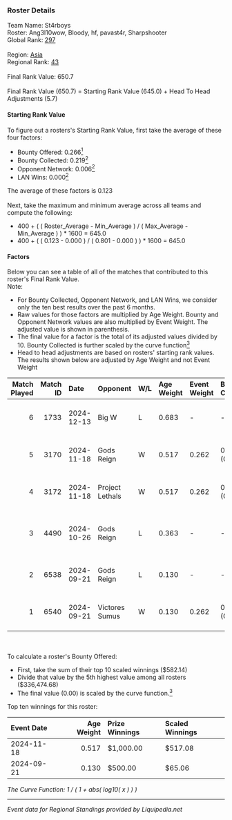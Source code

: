 ### Roster Details<br />
Team Name: St4rboys<br />
Roster: Ang3l10wow, Bloody, hf, pavast4r, Sharpshooter<br />
Global Rank: [297](../standings_global.md)<br />
<br />
Region: [Asia]( ../standings_asia.md)<br />
Regional Rank: [43]( ../standings_asia.md)<br />
<br />
Final Rank Value:  650.7<br />
<br />
Final Rank Value (650.7) = Starting Rank Value (645.0) + Head To Head Adjustments (5.7)<br />

#### Starting Rank Value<br />
To figure out a rosters's Starting Rank Value, first take the average of these four factors:<br />
- Bounty Offered: 0.266[<sup>1</sup>](#table2)
- Bounty Collected: 0.219[<sup>2</sup>](#table1)
- Opponent Network: 0.006[<sup>2</sup>](#table1)
- LAN Wins: 0.000[<sup>2</sup>](#table1)

The average of these factors is 0.123<br />
<br />
Next, take the maximum and minimum average across all teams and compute the following:<br />
- 400 + ( ( Roster_Average - Min_Average ) / ( Max_Average - Min_Average ) ) * 1600 = 645.0
- 400 + ( ( 0.123 - 0.000 ) / ( 0.801 - 0.000 ) ) * 1600 = 645.0


#### Factors<br />
Below you can see a table of all of the matches that contributed to this roster's Final Rank Value.<br />
Note:<br />

- For Bounty Collected, Opponent Network, and LAN Wins, we consider only the ten best results over the past 6 months.
- Raw values for those factors are multiplied by Age Weight. Bounty and Opponent Network values are also multiplied by Event Weight. The adjusted value is shown in parenthesis.
- The final value for a factor is the total of its adjusted values divided by 10. Bounty Collected is further scaled by the curve function[<sup>3</sup>](#curveFunction)
- Head to head adjustments are based on rosters' starting rank values. The results shown below are adjusted by Age Weight and not Event Weight
<span id="table1"></span><br />


| Match Played | Match ID | Date       | Opponent        | W/L | Age Weight | Event Weight | Bounty Collected | Opponent Network | LAN Wins  | H2H Adj. | Roster                                            |
| -: | -: | :- | :- | :- | :- | :- | :- | :- | :- | -: | :- |
|            6 |     1733 | 2024-12-13 | Big W           | L   | 0.683      | -            | -                | -                | -         |    -9.63 | Ang3l10wow, Bloody, hf, pavast4r, Sharpshooter    |
|            5 |     3170 | 2024-11-18 | Gods Reign      | W   | 0.517      | 0.262        | 0.018 (0.002)    | 0.412 (0.056)    | 0 (0.000) |    12.44 | Bloody, crony, hf, pavast4r, Sharpshooter         |
|            4 |     3172 | 2024-11-18 | Project Lethals | W   | 0.517      | 0.262        | 0.000 (0.000)    | 0.008 (0.001)    | 0 (0.000) |     3.27 | Bloody, crony, hf, pavast4r, Sharpshooter         |
|            3 |     4490 | 2024-10-26 | Gods Reign      | L   | 0.363      | -            | -                | -                | -         |    -2.36 | Ang3l10wow, Bloody, Empera, Scoffic, Sharpshooter |
|            2 |     6538 | 2024-09-21 | Gods Reign      | L   | 0.130      | -            | -                | -                | -         |    -0.77 | Ang3l10wow, Bloody, hf, Scoffic, Sharpshooter     |
|            1 |     6540 | 2024-09-21 | Victores Sumus  | W   | 0.130      | 0.262        | 0.006 (0.000)    | 0.174 (0.006)    | 0 (0.000) |     2.77 | Ang3l10wow, Bloody, hf, Scoffic, Sharpshooter     |

<br />
<span id="table2"></span><br />
To calculate a roster's Bounty Offered:<br />

- First, take the sum of their top 10 scaled winnings ($582.14)
- Divide that value by the 5th highest value among all rosters ($336,474.68)
- The final value (0.00) is scaled by the curve function.[<sup>3</sup>](#curveFunction)

Top ten winnings for this roster:<br />

| Event Date | Age Weight | Prize Winnings | Scaled Winnings |
| :- | -: | :- | :- |
| 2024-11-18 |      0.517 | $1,000.00      | $517.08         |
| 2024-09-21 |      0.130 | $500.00        | $65.06          |


<span id="curveFunction"></span>_The Curve Function: 1 / ( 1 + abs( log10( x ) ) )_<br />

---
_Event data for Regional Standings provided by Liquipedia.net_<br />
